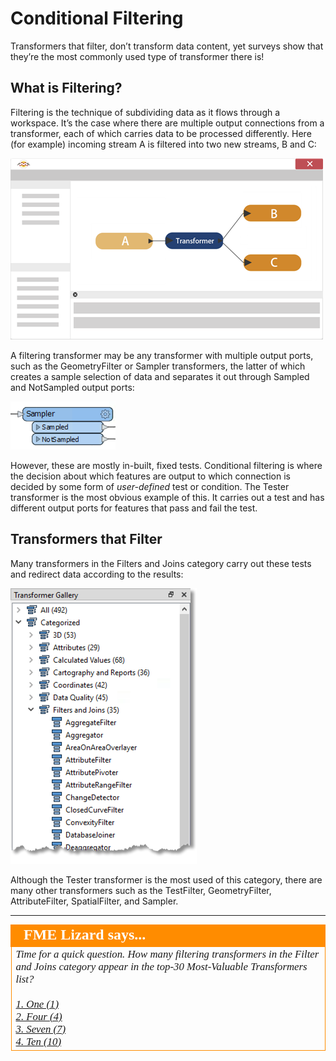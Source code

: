 # Conditional Filtering #
Transformers that filter, don’t transform data content, yet surveys show that they’re the most commonly used type of transformer there is!

## What is Filtering? ##
Filtering is the technique of subdividing data as it flows through a workspace. It’s the case where there are multiple output connections from a transformer, each of which carries data to be processed differently. Here (for example) incoming stream A is filtered into two new streams, B and C:

![](./Images/Img4.036.FeatureFilteringDiagramHalfScale.png)

A filtering transformer may be any transformer with multiple output ports, such as the GeometryFilter or Sampler transformers, the latter of which creates a sample selection of data and separates it out through Sampled and NotSampled output ports:

![](./Images/Img4.037.SamplerTransformers.png)

However, these are mostly in-built, fixed tests. Conditional filtering is where the decision about which features are output to which connection is decided by some form of *user-defined* test or condition. The Tester transformer is the most obvious example of this. It carries out a test and has different output ports for features that pass and fail the test.


## Transformers that Filter ##
Many transformers in the Filters and Joins category carry out these tests and redirect data according to the results:

![](./Images/Img4.038.FilterTransformers.png)

Although the Tester transformer is the most used of this category, there are many other transformers such as the TestFilter, GeometryFilter, AttributeFilter, SpatialFilter, and Sampler.

---

<!--Person X Says Section-->

<table style="border-spacing: 0px">
<tr>
<td style="vertical-align:middle;background-color:darkorange;border: 2px solid darkorange">
<i class="fa fa-quote-left fa-lg fa-pull-left fa-fw" style="color:white;padding-right: 12px;vertical-align:text-top"></i>
<span style="color:white;font-size:x-large;font-weight: bold;font-family:serif">FME Lizard says...</span>
</td>
</tr>

<tr>
<td style="border: 1px solid darkorange">
<span style="font-family:serif; font-style:italic; font-size:larger">
Time for a quick question. How many filtering transformers in the Filter and Joins category appear in the top-30 Most-Valuable Transformers list?
<br><br><a href="http://52.73.3.37/fmedatastreaming/Manual/QAResponse2017.fmw?chapter=5&question=4&answer=1&DestDataset_TEXTLINE=C%3A%5CFMEOutput%5CQAResponse.html">1. One (1)</a>
<br><a href="http://52.73.3.37/fmedatastreaming/Manual/QAResponse2017.fmw?chapter=5&question=4&answer=2&DestDataset_TEXTLINE=C%3A%5CFMEOutput%5CQAResponse.html">2. Four (4)</a>
<br><a href="http://52.73.3.37/fmedatastreaming/Manual/QAResponse2017.fmw?chapter=5&question=4&answer=3&DestDataset_TEXTLINE=C%3A%5CFMEOutput%5CQAResponse.html">3. Seven (7)</a>
<br><a href="http://52.73.3.37/fmedatastreaming/Manual/QAResponse2017.fmw?chapter=5&question=4&answer=4&DestDataset_TEXTLINE=C%3A%5CFMEOutput%5CQAResponse.html">4. Ten (10)</a>
</span>
</td>
</tr>
</table>
